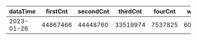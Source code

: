|dataTime|firstCnt|secondCnt|thirdCnt|fourCnt|winCnt|vrate|wrate|
|-|-|-|-|-|-|-|-|
|2023-01-26|44867466|44448760|33519974|7537825|6033511|88.7%|12.8%|